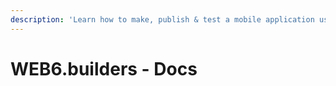 ```yaml
---
description: 'Learn how to make, publish & test a mobile application using our platform.'
---
```


# WEB6.builders - Docs

## 

